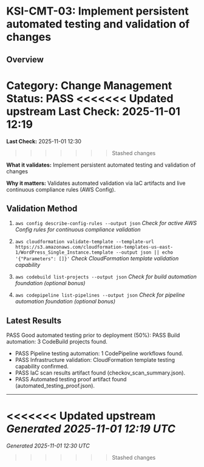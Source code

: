 # KSI-CMT-03: Implement persistent automated testing and validation of changes

## Overview

**Category:** Change Management
**Status:** PASS
<<<<<<< Updated upstream
**Last Check:** 2025-11-01 12:19
=======
**Last Check:** 2025-11-01 12:30
>>>>>>> Stashed changes

**What it validates:** Implement persistent automated testing and validation of changes

**Why it matters:** Validates automated validation via IaC artifacts and live continuous compliance rules (AWS Config).

## Validation Method

1. `aws config describe-config-rules --output json`
   *Check for active AWS Config rules for continuous compliance validation*

2. `aws cloudformation validate-template --template-url https://s3.amazonaws.com/cloudformation-templates-us-east-1/WordPress_Single_Instance.template --output json || echo '{"Parameters": []}'`
   *Check CloudFormation template validation capability*

3. `aws codebuild list-projects --output json`
   *Check for build automation foundation (optional bonus)*

4. `aws codepipeline list-pipelines --output json`
   *Check for pipeline automation foundation (optional bonus)*

## Latest Results

PASS Good automated testing prior to deployment (50%): PASS Build automation: 3 CodeBuild projects found.
- PASS Pipeline testing automation: 1 CodePipeline workflows found.
- PASS Infrastructure validation: CloudFormation template testing capability confirmed.
- PASS IaC scan results artifact found (checkov_scan_summary.json).
- PASS Automated testing proof artifact found (automated_testing_proof.json).

---
<<<<<<< Updated upstream
*Generated 2025-11-01 12:19 UTC*
=======
*Generated 2025-11-01 12:30 UTC*
>>>>>>> Stashed changes
